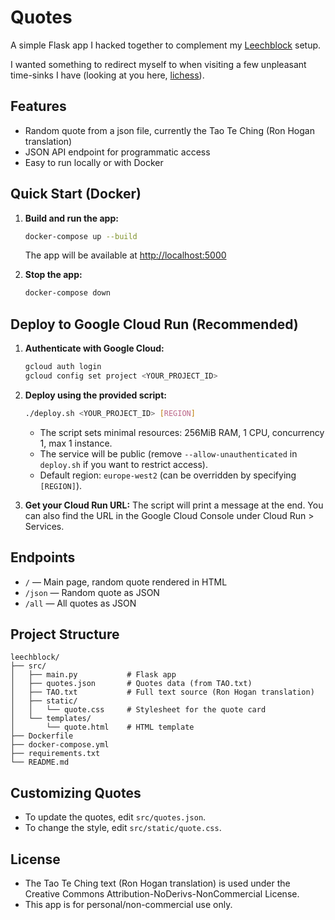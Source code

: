 # Quotes

A simple Flask app I hacked together to complement my [Leechblock](https://github.com/proginosko/LeechBlockNG) setup.

I wanted something to redirect myself to when visiting a few unpleasant time-sinks I have (looking at you here, [lichess](https://lichess.org)).

## Features
- Random quote from a json file, currently the Tao Te Ching (Ron Hogan translation)
- JSON API endpoint for programmatic access
- Easy to run locally or with Docker


## Quick Start (Docker)

1. **Build and run the app:**
   ```sh
   docker-compose up --build
   ```
   The app will be available at [http://localhost:5000](http://localhost:5000)

2. **Stop the app:**
   ```sh
   docker-compose down
   ```

## Deploy to Google Cloud Run (Recommended)

1. **Authenticate with Google Cloud:**
   ```sh
   gcloud auth login
   gcloud config set project <YOUR_PROJECT_ID>
   ```

2. **Deploy using the provided script:**
   ```sh
   ./deploy.sh <YOUR_PROJECT_ID> [REGION]
   ```
   - The script sets minimal resources: 256MiB RAM, 1 CPU, concurrency 1, max 1 instance.
   - The service will be public (remove `--allow-unauthenticated` in `deploy.sh` if you want to restrict access).
   - Default region: `europe-west2` (can be overridden by specifying `[REGION]`).

3. **Get your Cloud Run URL:**
   The script will print a message at the end. You can also find the URL in the Google Cloud Console under Cloud Run > Services.

## Endpoints
- `/` — Main page, random quote rendered in HTML
- `/json` — Random quote as JSON
- `/all` — All quotes as JSON

## Project Structure
```
leechblock/
├── src/
│   ├── main.py           # Flask app
│   ├── quotes.json       # Quotes data (from TAO.txt)
│   ├── TAO.txt           # Full text source (Ron Hogan translation)
│   ├── static/
│   │   └── quote.css     # Stylesheet for the quote card
│   └── templates/
│       └── quote.html    # HTML template
├── Dockerfile
├── docker-compose.yml
├── requirements.txt
└── README.md
```

## Customizing Quotes
- To update the quotes, edit `src/quotes.json`.
- To change the style, edit `src/static/quote.css`.

## License
- The Tao Te Ching text (Ron Hogan translation) is used under the Creative Commons Attribution-NoDerivs-NonCommercial License.
- This app is for personal/non-commercial use only.
